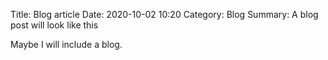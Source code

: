 Title: Blog article
Date: 2020-10-02 10:20
Category: Blog
Summary: A blog post will look like this

Maybe I will include a blog.

